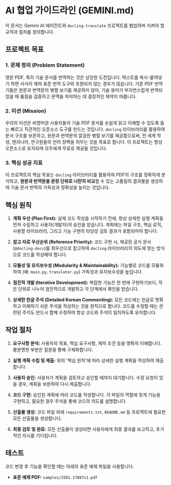 # AI 협업 가이드라인 (GEMINI.md)

이 문서는 Gemini AI 에이전트와 `docling-translate` 프로젝트를 협업하며 지켜야 할 규칙과 절차를 정의합니다.

## 프로젝트 목표

### 1. 문제 정의 (Problem Statement)

영문 PDF, 특히 기술 문서를 번역하는 것은 상당한 도전입니다. 텍스트를 복사-붙여넣기 하면 서식이 깨져 표준 번역 도구와 호환되지 않는 경우가 많습니다. 기존 PDF 번역기들은 원문과 번역문의 병렬 보기를 제공하지 않아, 기술 용어가 부자연스럽게 번역되었을 때 품질을 검증하고 문맥을 파악하는 데 결정적인 제약이 따릅니다.

### 2. 미션 (Mission)

우리의 미션은 비영어권 사용자들이 기술 PDF 문서를 손쉽게 읽고 이해할 수 있도록 돕는 빠르고 직관적인 오픈소스 도구를 만드는 것입니다. `docling` 라이브러리를 활용하여 문서 구조를 보존하고, 원문과 번역문의 깔끔한 병렬 보기를 제공함으로써, 전 세계 학생, 엔지니어, 연구원들의 언어 장벽을 허무는 것을 목표로 합니다. 이 프로젝트는 항상 오픈소스로 유지되며 모두에게 무료로 제공될 것입니다.

### 3. 핵심 성공 지표

이 프로젝트의 핵심 목표는 `docling` 라이브러리를 활용하여 PDF의 구조를 정확하게 분석하고, **원문과 번역문을 문장 단위로 나란히 비교**할 수 있는 고품질의 결과물을 생성하여 기술 문서 번역의 가독성과 정확성을 높이는 것입니다.

## 핵심 원칙

1.  **계획 우선 (Plan First):** 실제 코드 작성을 시작하기 전에, 항상 상세한 실행 계획을 먼저 수립하고 사용자(개발자)의 승인을 받습니다. 계획에는 파일 구조, 핵심 로직, 사용할 라이브러리, 그리고 기능 구현의 타당성 검토 결과가 포함되어야 합니다.

2.  **참고 자료 우선순위 (Reference Priority):** 코드 구현 시, 제공된 공식 문서(`@docling-docs`)를 최우선으로 참고하여 `docling` 라이브러리의 의도에 맞는 방식으로 코드를 작성해야 합니다.

3.  **모듈성 및 유지보수성 (Modularity & Maintainability):** 기능별로 코드를 모듈화하여 (예: `main.py`, `translator.py`) 가독성과 유지보수성을 높입니다.

4.  **점진적 개발 (Iterative Development):** 복잡한 기능은 한 번에 구현하기보다, 작은 단위로 나누어 점진적으로 개발하고 각 단계에서 확인을 받습니다.

5.  **상세한 한글 주석 (Detailed Korean Commenting):** 모든 코드에는 한글로 명확하고 이해하기 쉬운 주석을 작성하는 것을 원칙으로 합니다. 코드를 수정할 때는 관련된 주석도 반드시 함께 수정하여 항상 코드와 주석이 일치하도록 유지합니다.

## 작업 절차

1.  **요구사항 분석:** 사용자의 목표, 핵심 요구사항, 제약 조건 등을 명확히 이해합니다. 불분명한 부분은 질문을 통해 구체화합니다.

2.  **실행 계획 수립 및 제출:** 위의 '핵심 원칙'에 따라 상세한 실행 계획을 작성하여 제출합니다.

3.  **사용자 승인:** 사용자가 계획을 검토하고 승인할 때까지 대기합니다. 수정 요청이 있을 경우, 계획을 보완하여 다시 제출합니다.

4.  **코드 구현:** 승인된 계획에 따라 코드를 작성합니다. 각 파일의 역할에 맞게 기능을 구현하고, 필요한 경우 주석을 통해 코드의 의도를 설명합니다.

5.  **산출물 생성:** 코드 파일 외에 `requirements.txt`, `README.md` 등 프로젝트에 필요한 모든 산출물을 생성합니다.

6.  **최종 검토 및 완료:** 모든 산출물이 생성되면 사용자에게 최종 결과를 보고하고, 추가적인 지시를 기다립니다.

## 테스트

코드 변경 후 기능을 확인할 때는 아래의 표준 예제 파일을 사용합니다.

*   **표준 예제 PDF:** `samples/2501.17887v1.pdf`